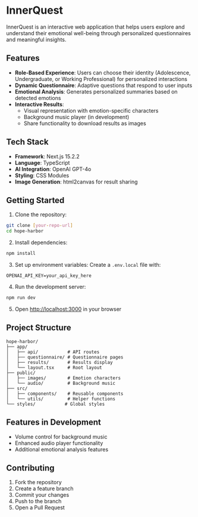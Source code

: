 # InnerQuest

InnerQuest is an interactive web application that helps users explore and understand their emotional well-being through personalized questionnaires and meaningful insights.

## Features

- **Role-Based Experience**: Users can choose their identity (Adolescence, Undergraduate, or Working Professional) for personalized interactions
- **Dynamic Questionnaire**: Adaptive questions that respond to user inputs
- **Emotional Analysis**: Generates personalized summaries based on detected emotions
- **Interactive Results**:
  - Visual representation with emotion-specific characters
  - Background music player (in development)
  - Share functionality to download results as images

## Tech Stack

- **Framework**: Next.js 15.2.2
- **Language**: TypeScript
- **AI Integration**: OpenAI GPT-4o
- **Styling**: CSS Modules
- **Image Generation**: html2canvas for result sharing

## Getting Started

1. Clone the repository:
```bash
git clone [your-repo-url]
cd hope-harbor
```

2. Install dependencies:
```bash
npm install
```

3. Set up environment variables:
Create a `.env.local` file with:
```
OPENAI_API_KEY=your_api_key_here
```

4. Run the development server:
```bash
npm run dev
```

5. Open [http://localhost:3000](http://localhost:3000) in your browser

## Project Structure

```
hope-harbor/
├── app/
│   ├── api/           # API routes
│   ├── questionnaire/ # Questionnaire pages
│   ├── results/       # Results display
│   └── layout.tsx     # Root layout
├── public/
│   ├── images/        # Emotion characters
│   └── audio/         # Background music
├── src/
│   ├── components/    # Reusable components
│   └── utils/         # Helper functions
└── styles/           # Global styles
```

## Features in Development

- Volume control for background music
- Enhanced audio player functionality
- Additional emotional analysis features

## Contributing

1. Fork the repository
2. Create a feature branch
3. Commit your changes
4. Push to the branch
5. Open a Pull Request
